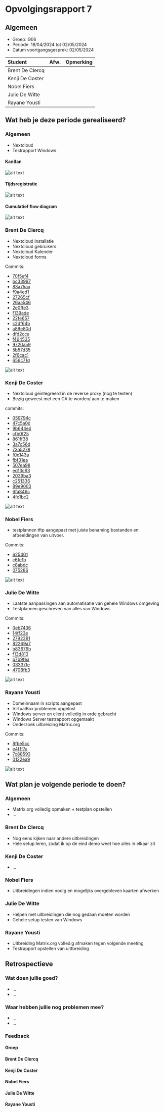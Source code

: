 # Opvolgingsrapport 7

## Algemeen

- Groep: G06
- Periode: 18/04/2024 tot 02/05/2024
- Datum voortgangsgesprek: 02/05/2024

| Student         | Afw. | Opmerking |
| :-------------- | :--: | :-------- |
| Brent De Clercq |      |           |
| Kenji De Coster |      |           |
| Nobel Fiers     |      |           |
| Julie De Witte  |      |           |
| Rayane Yousti   |      |           |

## Wat heb je deze periode gerealiseerd?

### Algemeen

- Nextcloud
- Testrapport Windows

#### KanBan

![alt text](./imgw7/Kanban7.png)

#### Tijdsregistratie

![alt text](./imgw7/tijdsregistratie_groep.png)

#### Cumulatief flow diagram

![alt text](./imgw7/CFD7.png)

<!-- Voeg hier een screenshot toe van het cumulatief flow diagram voor de volledige periode van het project. -->

### Brent De Clercq

<!-- Voeg hier een overzicht toe van gerealiseerde taken inclusief links naar relevante commits/documenten. -->

- Nextcloud installatie
- Nextcloud gebruikers
- Nextcloud Kalender
- Nextcloud forms

Commits:

- [70f5ef4](https://github.com/HoGentTIN/sep2324-gent-g06/commit/70f5ef4139835757b4eb54895e98c226e1ed2ad4)
- [bc33997](https://github.com/HoGentTIN/sep2324-gent-g06/commit/bc33997267ab15bc4edece69ed4f84b401d95159)
- [83a75aa](https://github.com/HoGentTIN/sep2324-gent-g06/commit/83a75aa6ce3544714d1e0ea92805f77a5fef5ddf)
- [f9a4ed1](https://github.com/HoGentTIN/sep2324-gent-g06/commit/f9a4ed1eb9811fd17c06f90490077a9aa50ef6bf)
- [27265cf](https://github.com/HoGentTIN/sep2324-gent-g06/commit/27265cf590fce4607d9590126329ca34a0238c95)
- [26aa546](https://github.com/HoGentTIN/sep2324-gent-g06/commit/26aa546c000708488392033d6a9d7b367c01bd9e)
- [2e0ffe3](https://github.com/HoGentTIN/sep2324-gent-g06/commit/2e0ffe38eddaca7637e7eb377003c8444563a81b)
- [f139ade](https://github.com/HoGentTIN/sep2324-gent-g06/commit/f139adeb53cf0a641ed0f4e306ba2e30610c406a)
- [22fe657](https://github.com/HoGentTIN/sep2324-gent-g06/commit/22fe6573e8eb888f77eef2c55d62383df500c699)
- [c2df64b](https://github.com/HoGentTIN/sep2324-gent-g06/commit/c2df64b721eff57fe361a389b34252075e8b264a)
- [a88e80d](https://github.com/HoGentTIN/sep2324-gent-g06/commit/a88e80d62187f9efa0f4cf9ad1b4101a015c8bf4)
- [dfd2cca](https://github.com/HoGentTIN/sep2324-gent-g06/commit/dfd2cca82de41fb59ac1298a3716930c7f2163a3)
- [f464535](https://github.com/HoGentTIN/sep2324-gent-g06/commit/f464535f416406474c7a6555c269a1d10e6988da)
- [9720a59](https://github.com/HoGentTIN/sep2324-gent-g06/commit/9720a59a344df055e3437e7aad9f478440ffc12e)
- [5b57d35](https://github.com/HoGentTIN/sep2324-gent-g06/commit/5b57d35db407cbf0135cd434fb7ced61da58fcfb)
- [2f6cac1](https://github.com/HoGentTIN/sep2324-gent-g06/commit/2f6cac12907a6d2e352287795fec25fb3eb53041)
- [656c71d](https://github.com/HoGentTIN/sep2324-gent-g06/commit/656c71d1798535fd5683fd34ebc2be8404480db3)

<!-- Voeg hier een screenshot van het individueel tijdregistratierapport, met overzicht van elke taak en bijhorende uren. -->

![alt text](./imgw7/Brent7.png)

### Kenji De Coster

<!-- Voeg hier een overzicht toe van gerealiseerde taken inclusief links naar relevante commits/documenten. -->

- Nextcloud geïntegreerd in de reverse proxy (nog te testen)
- Bezig geweest met een CA te worden/ aan te maken

commits:
- [059794c](https://github.com/HoGentTIN/sep2324-gent-g06/commit/059794c11ae60af2339bd86c59b1cd7c1d145e8d)
- [47c5a0d](https://github.com/HoGentTIN/sep2324-gent-g06/commit/47c5a0dd3b3f2942dd309f5bf96f881962e61c63)
- [9b644ed](https://github.com/HoGentTIN/sep2324-gent-g06/commit/9b644ed4442d210b8fc7e1057d1d9991ba30f45a)
- [cfb0f25](https://github.com/HoGentTIN/sep2324-gent-g06/commit/cfb0f253af63306a76be54ff7a5d761fb0a82883)
- [861ff38](https://github.com/HoGentTIN/sep2324-gent-g06/commit/861ff3801228af1ca3b372f6b667eddf6597792c)
- [3a7c56d](https://github.com/HoGentTIN/sep2324-gent-g06/commit/3a7c56d1631bb18cd382a5d4017513f3b2bc77a0)
- [73a5278](https://github.com/HoGentTIN/sep2324-gent-g06/commit/73a527894e230827c6c6344bca3e67e2f2fb6f26)
- [f0e143a](https://github.com/HoGentTIN/sep2324-gent-g06/commit/f0e143a668bb069c849068b3ada3a62ebbb07386)
- [fbf31ea](https://github.com/HoGentTIN/sep2324-gent-g06/commit/fbf31eaf676970dcc06c622537b4c338cf849409)
- [507ea98](https://github.com/HoGentTIN/sep2324-gent-g06/commit/507ea9861ae141bbb0f5de47e9c089b37b5ce1bf)
- [ed13c93](https://github.com/HoGentTIN/sep2324-gent-g06/commit/ed13c936b151ecc6e575bf4f0fc03b2a08f56d5a)
- [2039ba3](https://github.com/HoGentTIN/sep2324-gent-g06/commit/2039ba317995854c36526b8171dfd1074dd64d4f)
- [c251336](https://github.com/HoGentTIN/sep2324-gent-g06/commit/c25133640ad5ba4e12ceb7c58a63285d13077b2d)
- [89e9003](https://github.com/HoGentTIN/sep2324-gent-g06/commit/89e9003f123267ce29c34c42de0612eeb8bab84f)
- [6fa846c](https://github.com/HoGentTIN/sep2324-gent-g06/commit/6fa846c1d6e7be4a262719b03ee07bd619de4c61)
- [4fe1bc2](https://github.com/HoGentTIN/sep2324-gent-g06/commit/4fe1bc2fe50ebbf9327dfca91f490ef67770790b)

![alt text](./imgw7/Kenji7.png)

### Nobel Fiers

<!-- Voeg hier een overzicht toe van gerealiseerde taken inclusief links naar relevante commits/documenten. -->

- testplannen tftp aangepast met juiste benaming bestanden en afbeeldingen van uitvoer.

Commits:

- [625401](https://github.com/HoGentTIN/sep2324-gent-g06/commit/625401420753e36dab8f90e08f703e85c0a90b52)
- [c6fe1b](https://github.com/HoGentTIN/sep2324-gent-g06/commit/c6fe1be4a1b8c3253482e4455afaf9bbcb5cc545)
- [c8abdc](https://github.com/HoGentTIN/sep2324-gent-g06/commit/c8abdc48eb40baaa127453c65c4d7a13678ded9f)
- [075286](https://github.com/HoGentTIN/sep2324-gent-g06/commit/075286ae5a47a58fb3e5912ee75c346fb918c266)

![alt text](./imgw7/Nobel7.png)

### Julie De Witte

<!-- Voeg hier een overzicht toe van gerealiseerde taken inclusief links naar relevante commits/documenten. -->

- Laatste aanpassingen aan automatisatie van gehele Windows omgeving
- Testplannen geschreven van alles van Windows

Commits:

- [0eb7436](https://github.com/HoGentTIN/sep2324-gent-g06/commit/0eb7436fb694e321d6ce25542cf7032352403c02)
- [14ff23e](https://github.com/HoGentTIN/sep2324-gent-g06/commit/14ff23e34e6058179da6b24171904701047d89bf)
- [2792381](https://github.com/HoGentTIN/sep2324-gent-g06/commit/27923810c07b1a0933e8d5a7903cbc84fc11c05a)
- [82269a7](https://github.com/HoGentTIN/sep2324-gent-g06/commit/82269a7406f79de3edd9e9c61116eca38ca3140b)
- [b83679b](https://github.com/HoGentTIN/sep2324-gent-g06/commit/b83679b41a95fe1f27b02d0b87455d07c0cc337a)
- [f13d813](https://github.com/HoGentTIN/sep2324-gent-g06/commit/f13d8135b4741a90545126877344b7c2f958bd5b)
- [b7b9fea](https://github.com/HoGentTIN/sep2324-gent-g06/commit/b7b9feaef650c902ea0635144d90c6e8fb0791f6)
- [03337fe](https://github.com/HoGentTIN/sep2324-gent-g06/commit/03337fe989cb2b77d75b581a67aaeef3b1544b52)
- [4708fb3](https://github.com/HoGentTIN/sep2324-gent-g06/commit/4708fb3eedf1f2a6df520ebb8aa595faa14fc1f0)

![alt text](./imgw7/Julie7.png)

### Rayane Yousti

<!-- Voeg hier een overzicht toe van gerealiseerde taken inclusief links naar relevante commits/documenten. -->

- Domeinnaam in scripts aangepast
- VirtualBox problemen opgelost
- Windows server en client volledig in orde gebracht
- Windows Server testrapport opgemaakt
- Onderzoek uitbreiding Matrix.org

Commits:

- [8fbe5cc](https://github.com/HoGentTIN/sep2324-gent-g06/commit/8fbe5cc20d01a834f48587e52bf44d48bf949108)
- [e4f1f7a](https://github.com/HoGentTIN/sep2324-gent-g06/commit/e4f1f7aa8f195aaec7463dcd62fe45a8e6c8dfc4)
- [7c88593](https://github.com/HoGentTIN/sep2324-gent-g06/commit/7c88593a7dccf4cd3638b6aaa9ddee94ccbed1bc)
- [0122ea9](https://github.com/HoGentTIN/sep2324-gent-g06/commit/0122ea924f2f74b09926031ae7b798afe5b659b8)

![alt text](./imgw7/Rayane7.png)

## Wat plan je volgende periode te doen?

### Algemeen

<!-- Voeg hier de doelstellingen toe voor volgende periode. -->

- Matrix.org volledig opmaken + testplan opstellen
- ...

### Brent De Clercq

<!-- Voeg hier de individuele doelstellingen toe voor volgende periode. -->

- Nog eens kijken naar andere uitbreidingen
- Hele setup leren, zodat ik op de eind demo weet hoe alles in elkaar zit

### Kenji De Coster

<!-- Voeg hier de individuele doelstellingen toe voor volgende periode. -->

- ...

### Nobel Fiers

<!-- Voeg hier de individuele doelstellingen toe voor volgende periode. -->

- Uitbreidingen indien nodig en mogelijks overgebleven kaarten afwerken

### Julie De Witte

<!-- Voeg hier de individuele doelstellingen toe voor volgende periode. -->

- Helpen met uitbreidingen die nog gedaan moeten worden
- Gehele setup testen van Windows

### Rayane Yousti

<!-- Voeg hier de individuele doelstellingen toe voor volgende periode. -->

- Uitbreiding Matrix.org volledig afmaken tegen volgende meeting
- Testrapport opstellen van uittbreiding

## Retrospectieve

### Wat doen jullie goed?

<!-- Voeg hier zaken toe die jullie goed doen naar het proces toe. -->

- ...
- ...

### Waar hebben jullie nog problemen mee?

<!-- Voeg hier zaken toe die volgens jullie beter kunnen naar het proces toe. -->

- ...
- ...

### Feedback

#### Groep

#### Brent De Clercq

#### Kenji De Coster

#### Nobel Fiers

#### Julie De Witte

#### Rayane Yousti
